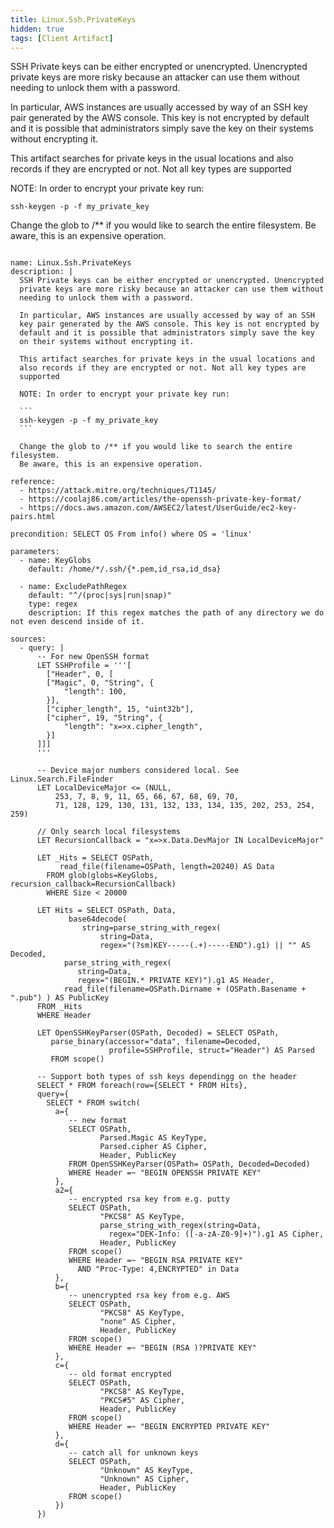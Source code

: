 ```yaml
---
title: Linux.Ssh.PrivateKeys
hidden: true
tags: [Client Artifact]
---
```


SSH Private keys can be either encrypted or unencrypted. Unencrypted
private keys are more risky because an attacker can use them without
needing to unlock them with a password.

In particular, AWS instances are usually accessed by way of an SSH
key pair generated by the AWS console. This key is not encrypted by
default and it is possible that administrators simply save the key
on their systems without encrypting it.

This artifact searches for private keys in the usual locations and
also records if they are encrypted or not. Not all key types are
supported

NOTE: In order to encrypt your private key run:

```
ssh-keygen -p -f my_private_key
```

Change the glob to /** if you would like to search the entire filesystem.
Be aware, this is an expensive operation.


<pre><code class="language-yaml">
name: Linux.Ssh.PrivateKeys
description: |
  SSH Private keys can be either encrypted or unencrypted. Unencrypted
  private keys are more risky because an attacker can use them without
  needing to unlock them with a password.

  In particular, AWS instances are usually accessed by way of an SSH
  key pair generated by the AWS console. This key is not encrypted by
  default and it is possible that administrators simply save the key
  on their systems without encrypting it.

  This artifact searches for private keys in the usual locations and
  also records if they are encrypted or not. Not all key types are
  supported

  NOTE: In order to encrypt your private key run:

  ```
  ssh-keygen -p -f my_private_key
  ```

  Change the glob to /** if you would like to search the entire filesystem.
  Be aware, this is an expensive operation.

reference:
  - https://attack.mitre.org/techniques/T1145/
  - https://coolaj86.com/articles/the-openssh-private-key-format/
  - https://docs.aws.amazon.com/AWSEC2/latest/UserGuide/ec2-key-pairs.html

precondition: SELECT OS From info() where OS = 'linux'

parameters:
  - name: KeyGlobs
    default: /home/*/.ssh/{*.pem,id_rsa,id_dsa}

  - name: ExcludePathRegex
    default: "^/(proc|sys|run|snap)"
    type: regex
    description: If this regex matches the path of any directory we do not even descend inside of it.

sources:
  - query: |
      -- For new OpenSSH format
      LET SSHProfile = '''[
        ["Header", 0, [
        ["Magic", 0, "String", {
            "length": 100,
        }],
        ["cipher_length", 15, "uint32b"],
        ["cipher", 19, "String", {
            "length": "x=>x.cipher_length",
        }]
      ]]]
      '''

      -- Device major numbers considered local. See Linux.Search.FileFinder
      LET LocalDeviceMajor <= (NULL,
          253, 7, 8, 9, 11, 65, 66, 67, 68, 69, 70,
          71, 128, 129, 130, 131, 132, 133, 134, 135, 202, 253, 254, 259)

      // Only search local filesystems
      LET RecursionCallback = "x=>x.Data.DevMajor IN LocalDeviceMajor"

      LET _Hits = SELECT OSPath,
           read_file(filename=OSPath, length=20240) AS Data
        FROM glob(globs=KeyGlobs, recursion_callback=RecursionCallback)
        WHERE Size < 20000

      LET Hits = SELECT OSPath, Data,
             base64decode(
                string=parse_string_with_regex(
                    string=Data,
                    regex="(?sm)KEY-----(.+)-----END").g1) || "" AS Decoded,
            parse_string_with_regex(
               string=Data,
               regex="(BEGIN.* PRIVATE KEY)").g1 AS Header,
            read_file(filename=OSPath.Dirname + (OSPath.Basename + ".pub") ) AS PublicKey
      FROM _Hits
      WHERE Header

      LET OpenSSHKeyParser(OSPath, Decoded) = SELECT OSPath,
         parse_binary(accessor="data", filename=Decoded,
                      profile=SSHProfile, struct="Header") AS Parsed
         FROM scope()

      -- Support both types of ssh keys dependingg on the header
      SELECT * FROM foreach(row={SELECT * FROM Hits},
      query={
        SELECT * FROM switch(
          a={
             -- new format
             SELECT OSPath,
                    Parsed.Magic AS KeyType,
                    Parsed.cipher AS Cipher,
                    Header, PublicKey
             FROM OpenSSHKeyParser(OSPath= OSPath, Decoded=Decoded)
             WHERE Header =~ "BEGIN OPENSSH PRIVATE KEY"
          },
          a2={
             -- encrypted rsa key from e.g. putty
             SELECT OSPath,
                    "PKCS8" AS KeyType,
                    parse_string_with_regex(string=Data,
                      regex="DEK-Info: ([-a-zA-Z0-9]+)").g1 AS Cipher,
                    Header, PublicKey
             FROM scope()
             WHERE Header =~ "BEGIN RSA PRIVATE KEY"
               AND "Proc-Type: 4,ENCRYPTED" in Data
          },
          b={
             -- unencrypted rsa key from e.g. AWS
             SELECT OSPath,
                    "PKCS8" AS KeyType,
                    "none" AS Cipher,
                    Header, PublicKey
             FROM scope()
             WHERE Header =~ "BEGIN (RSA )?PRIVATE KEY"
          },
          c={
             -- old format encrypted
             SELECT OSPath,
                    "PKCS8" AS KeyType,
                    "PKCS#5" AS Cipher,
                    Header, PublicKey
             FROM scope()
             WHERE Header =~ "BEGIN ENCRYPTED PRIVATE KEY"
          },
          d={
             -- catch all for unknown keys
             SELECT OSPath,
                    "Unknown" AS KeyType,
                    "Unknown" AS Cipher,
                    Header, PublicKey
             FROM scope()
          })
      })

</code></pre>

